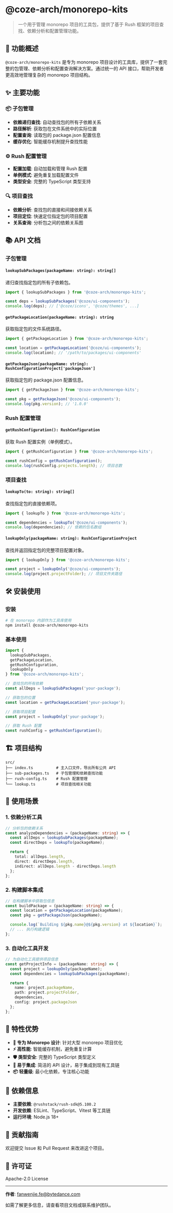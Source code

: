 # @coze-arch/monorepo-kits

> 一个用于管理 monorepo 项目的工具包，提供了基于 Rush 框架的项目查找、依赖分析和配置管理功能。

## 🚀 功能概述

`@coze-arch/monorepo-kits` 是专为 monorepo 项目设计的工具库，提供了一套完整的包管理、依赖分析和配置查询解决方案。通过统一的 API 接口，帮助开发者更高效地管理复杂的 monorepo 项目结构。

## ✨ 主要功能

### 📦 子包管理
- **依赖递归查找**: 自动查找包的所有子依赖关系
- **路径解析**: 获取包在文件系统中的实际位置
- **配置查询**: 读取包的 package.json 配置信息
- **缓存优化**: 智能缓存机制提升查找性能

### ⚙️ Rush 配置管理
- **配置加载**: 自动加载和管理 Rush 配置
- **单例模式**: 避免重复加载配置文件
- **类型安全**: 完整的 TypeScript 类型支持

### 🔍 项目查找
- **依赖分析**: 查找包的直接和间接依赖关系
- **项目定位**: 快速定位指定包的项目配置
- **关系查询**: 分析包之间的依赖关系图

## 📚 API 文档

### 子包管理

#### `lookupSubPackages(packageName: string): string[]`
递归查找指定包的所有子依赖包。

```typescript
import { lookupSubPackages } from '@coze-arch/monorepo-kits';

const deps = lookupSubPackages('@coze/ui-components');
console.log(deps); // ['@coze/icons', '@coze/themes', ...]
```

#### `getPackageLocation(packageName: string): string`
获取指定包的文件系统路径。

```typescript
import { getPackageLocation } from '@coze-arch/monorepo-kits';

const location = getPackageLocation('@coze/ui-components');
console.log(location); // '/path/to/packages/ui-components'
```

#### `getPackageJson(packageName: string): RushConfigurationProject['packageJson']`
获取指定包的 package.json 配置信息。

```typescript
import { getPackageJson } from '@coze-arch/monorepo-kits';

const pkg = getPackageJson('@coze/ui-components');
console.log(pkg.version); // '1.0.0'
```

### Rush 配置管理

#### `getRushConfiguration(): RushConfiguration`
获取 Rush 配置实例（单例模式）。

```typescript
import { getRushConfiguration } from '@coze-arch/monorepo-kits';

const rushConfig = getRushConfiguration();
console.log(rushConfig.projects.length); // 项目总数
```

### 项目查找

#### `lookupTo(to: string): string[]`
查找指定包的直接依赖项。

```typescript
import { lookupTo } from '@coze-arch/monorepo-kits';

const dependencies = lookupTo('@coze/ui-components');
console.log(dependencies); // 依赖的包名数组
```

#### `lookupOnly(packageName: string): RushConfigurationProject`
查找并返回指定包的完整项目配置对象。

```typescript
import { lookupOnly } from '@coze-arch/monorepo-kits';

const project = lookupOnly('@coze/ui-components');
console.log(project.projectFolder); // 项目文件夹路径
```

## 🛠 安装使用

### 安装

```bash
# 在 monorepo 内部作为工具库使用
npm install @coze-arch/monorepo-kits
```

### 基本使用

```typescript
import {
  lookupSubPackages,
  getPackageLocation,
  getRushConfiguration,
  lookupOnly
} from '@coze-arch/monorepo-kits';

// 查找包的所有依赖
const allDeps = lookupSubPackages('your-package');

// 获取包的位置
const location = getPackageLocation('your-package');

// 获取项目配置
const project = lookupOnly('your-package');

// 获取 Rush 配置
const rushConfig = getRushConfiguration();
```

## 🏗 项目结构

```
src/
├── index.ts          # 主入口文件，导出所有公共 API
├── sub-packages.ts   # 子包管理和依赖查找功能
├── rush-config.ts    # Rush 配置管理
└── lookup.ts         # 项目查找相关功能
```

## 🎯 使用场景

### 1. 依赖分析工具
```typescript
// 分析包的依赖关系
const analyzeDependencies = (packageName: string) => {
  const allDeps = lookupSubPackages(packageName);
  const directDeps = lookupTo(packageName);

  return {
    total: allDeps.length,
    direct: directDeps.length,
    indirect: allDeps.length - directDeps.length
  };
};
```

### 2. 构建脚本集成
```typescript
// 在构建脚本中获取包信息
const buildPackage = (packageName: string) => {
  const location = getPackageLocation(packageName);
  const pkg = getPackageJson(packageName);

  console.log(`Building ${pkg.name}@${pkg.version} at ${location}`);
  // ... 执行构建逻辑
};
```

### 3. 自动化工具开发
```typescript
// 为自动化工具提供项目信息
const getProjectInfo = (packageName: string) => {
  const project = lookupOnly(packageName);
  const dependencies = lookupSubPackages(packageName);

  return {
    name: project.packageName,
    path: project.projectFolder,
    dependencies,
    config: project.packageJson
  };
};
```

## 🚀 特性优势

- **🎯 专为 Monorepo 设计**: 针对大型 monorepo 项目优化
- **⚡ 高性能**: 智能缓存机制，避免重复计算
- **🛡 类型安全**: 完整的 TypeScript 类型定义
- **🔧 易于集成**: 简洁的 API 设计，易于集成到现有工具链
- **📦 轻量级**: 最小化依赖，专注核心功能

## 📄 依赖信息

- **主要依赖**: `@rushstack/rush-sdk@5.100.2`
- **开发依赖**: ESLint、TypeScript、Vitest 等工具链
- **运行环境**: Node.js 18+

## 🤝 贡献指南

欢迎提交 Issue 和 Pull Request 来改进这个项目。

## 📝 许可证

Apache-2.0 License

---

**作者**: fanwenjie.fe@bytedance.com

如需了解更多信息，请查看项目文档或联系维护团队。

